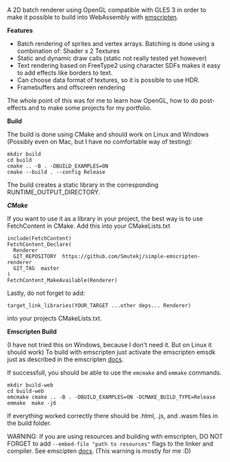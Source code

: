 A 2D batch renderer using OpenGL compatible with GLES 3 in order to make it possible to build into WebAssembly with [emscripten](https://emscripten.org/).

**Features**

  - Batch rendering of sprites and vertex arrays. Batching is done using a combination of: Shader x 2 Textures
  - Static and dynamic draw calls (static not really tested yet however)
  - Text rendering based on FreeType2 using character SDFs makes it easy to add effects like borders to text.
  - Can choose data format of textures, so it is possible to use HDR.
  - Framebuffers and offscreen rendering

   
The whole point of this was for me to learn how OpenGL, how to do post-effects and to make some projects for my portfolio.

**Build**

The build is done using CMake and should work on Linux and Windows (Possibly even on Mac, but I have no comfortable way of testing):

```
mkdir build
cd build
cmake .. -B . -DBUILD_EXAMPLES=ON
cmake --build . --config Release 
```
The build creates a static library in the corresponding RUNTIME_OUTPUT_DIRECTORY.

***CMake***

If you want to use it as a library in your project, the best way is to use FetchContent in CMake.
Add this into your CMakeLists.txt
```
include(FetchContent)
FetchContent_Declare(
  Renderer
  GIT_REPOSITORY  https://github.com/Smutekj/simple-emscripten-renderer
  GIT_TAG  master 
)
FetchContent_MakeAvailable(Renderer)
```

Lastly, do not forget to add:
```
target_link_libraries(YOUR_TARGET ...other deps... Renderer) 
```
into your projects CMakeLists.txt.


**Emscripten Build**

(I have not tried this on Windows, because I don't need it. But on Linux it should work)
To build with emscripten just activate the emscripten emsdk just as described in the emscripten [docs](https://emscripten.org/docs/getting_started/downloads.html).  

If successfull, you should be able to use the `emcmake` and `emmake` commands.
```
mkdir build-web
cd build-web
emcmake cmake .. -B . -DBUILD_EXAMPLES=ON -DCMAKE_BUILD_TYPE=Release
emmake  make -j6
```
If everything worked correctly there should be .html, .js, and .wasm files in the build folder.

WARNING:
If you are using resources and building with emscripten, DO NOT FORGET to add `--embed-file "path to resources"` flags to the linker and compiler. 
See emscipten [docs](https://emscripten.org/docs/porting/files/packaging_files.html). (This warning is mostly for me :D)

